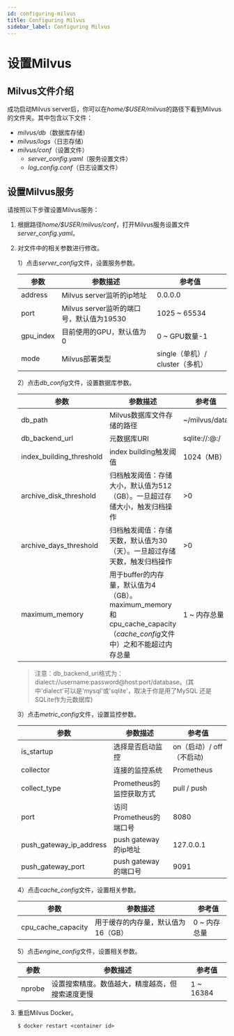 ```yaml
---
id: configuring-milvus
title: Configuring Milvus
sidebar_label: Configuring Milvus
---
```


# 设置Milvus

## Milvus文件介绍
成功启动Milvus server后，你可以在*home/$USER/milvus*的路径下看到Milvus的文件夹。其中包含以下文件：

- *milvus/db*（数据库存储）
- *milvus/logs*（日志存储）
- *milvus/conf*（设置文件）
    - *server_config.yaml*（服务设置文件）
    - *log_config.conf*（日志设置文件）

## 设置Milvus服务

请按照以下步骤设置Milvus服务：

1. 根据路径*home/$USER/milvus/conf*，打开Milvus服务设置文件*server_config.yaml*。

2. 对文件中的相关参数进行修改。

   1）点击*server_config*文件，设置服务参数。
   
     | 参数            | 参数描述                          | 参考值            |
     |----------------|-----------------------------------|-------------------|
     | address        | Milvus server监听的ip地址          | 0.0.0.0           |
     | port           | Milvus server监听的端口号，默认值为19530 | 1025 ~ 65534 |            
     | gpu_index      | 目前使用的GPU，默认值为0          | 0 ~ GPU数量-1                |
     | mode           | Milvus部署类型                    | single（单机）/ cluster（多机）|            
                                                                                                                     
   2）点击*db_config*文件，设置数据库参数。
   
     | 参数               | 参数描述                            | 参考值    |
     |-------------------|-------------------------------------|----------|
     | db_path           | Milvus数据库文件存储的路径            |     ~/milvus/data     |
     | db_backend_url    | 元数据库URI                          | sqlite://:@:/  |
     | index_building_threshold | index building触发阈值        |  1024（MB）  |
     | archive_disk_threshold | 归档触发阈值：存储大小，默认值为512（GB）。一旦超过存储大小，触发归档操作| >0 |
     | archive_days_threshold | 归档触发阈值：存储天数，默认值为30（天）。一旦超过存储天数，触发归档操作|  >0 |
     | maximum_memory    | 用于buffer的内存量，默认值为4（GB）。maximum_memory和cpu_cache_capacity（*cache_config*文件中）之和不能超过内存总量| 1 ~ 内存总量|

   > 注意：db_backend_uri格式为：dialect://username:password@host:port/database。(其中'dialect'可以是'mysql'或'sqlite'，取决于你是用了MySQL 还是SQLite作为元数据库)
   
   3）点击*metric_config*文件，设置监控参数。
   
     | 参数               | 参数描述                            | 参考值    |
     |-------------------|-------------------------------------|----------|
     | is_startup        | 选择是否启动监控             | on（启动）/ off（不启动) |
     | collector         | 连接的监控系统               | Prometheus             |
     | collect_type      | Prometheus的监控获取方式     |   pull / push          |
     | port              | 访问Prometheus的端口号       | 8080                   |
     | push_gateway_ip_address | push gateway的ip地址   | 127.0.0.1             |
     | push_gateway_port       | push gateway的端口号   |  9091                 |

   4）点击*cache_config*文件，设置相关参数。
   
     |  参数             | 参数描述                            | 参考值    |
     |-------------------|-------------------------------------|----------|
     | cpu_cache_capacity |用于缓存的内存量，默认值为16（GB）     |  0 ~ 内存总量 |
     
   5）点击*engine_config*文件，设置相关参数。
   
     |  参数             | 参数描述                            | 参考值    |
     |-------------------|-------------------------------------|----------|
     | nprobe            |设置搜索精度。数值越大，精度越高，但搜索速度更慢    |  1 ~ 16384 |
     
3. 重启Milvus Docker。

   ```
   $ docker restart <container id>
   ```
